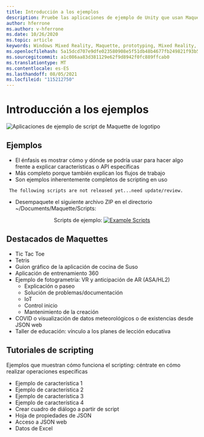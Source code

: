 ```yaml
---
title: Introducción a los ejemplos
description: Pruebe las aplicaciones de ejemplo de Unity que usan Maquette.
author: hferrone
ms.author: v-hferrone
ms.date: 10/26/2020
ms.topic: article
keywords: Windows Mixed Reality, Maquette, prototyping, Mixed Reality, Virtual Reality, VR, MR, Feedback, Centro de opiniones, bugs
ms.openlocfilehash: 5a15dcd707e9dfe023580908e5f51db48b4677fb249821f93b5fa5595fc69c96
ms.sourcegitcommit: a1c086aa83d381129e62f9d8942f0fc889ffcab0
ms.translationtype: MT
ms.contentlocale: es-ES
ms.lasthandoff: 08/05/2021
ms.locfileid: "115212750"
---
```

# <a name="samples-overview"></a>Introducción a los ejemplos

<!-- TODO(Harrison): Need consolidated logo with text -->
![Aplicaciones ](../images/MaquetteIcon.png) de ejemplo de script de Maquette de logotipo

<!-- TODO(Stefan): Do these examples exist or do they need to be created? -->
## <a name="examples"></a>Ejemplos

* El énfasis es mostrar cómo y dónde se podría usar para hacer algo frente a explicar características o API específicas
* Más completo porque también explican los flujos de trabajo
* Son ejemplos inherentemente completos de scripting en uso

<!-- TODO(Stefan): Have these scripts been released yet or still waiting on update/review? -->
` The following scripts are not released yet...need update/review.`
* Desempaquete el siguiente archivo ZIP en el directorio ~/Documents/Maquette/Scripts: 

<p align="center">
Scripts de ejemplo: <a href="files/ExampleScripts.zip" download="ExampleScripts.zip">
  <img src="images/jsicon.png" alt="Example Scripts">
</a>
</p>

## <a name="maquettes-spotlights"></a>Destacados de Maquettes

<!-- TODO(Stefan): Do these projects exist somewhere? -->
* Tic Tac Toe
* Tetris
* Guion gráfico de la aplicación de cocina de Suso
* Aplicación de entrenamiento 360
* Ejemplo de fotogrametría: VR y anticipación de AR (ASA/HL2)
  * Explicación o paseo
  * Solución de problemas/documentación
  * IoT
  * Control inicio
  * Mantenimiento de la creación
* COVID o visualización de datos meteorológicos o de existencias desde JSON web
* Taller de educación: vínculo a los planes de lección educativa

## <a name="scripting-tutorials"></a>Tutoriales de scripting

<!-- TODO(Harrison/Stefan): Need to break these out into their own docs and create content for them. -->
Ejemplos que muestran cómo funciona el scripting: céntrate en cómo realizar operaciones específicas
* Ejemplo de característica 1
* Ejemplo de característica 2
* Ejemplo de característica 3
* Ejemplo de característica 4
* Crear cuadro de diálogo a partir de script
* Hoja de propiedades de JSON
* Acceso a JSON web
* Datos de Excel